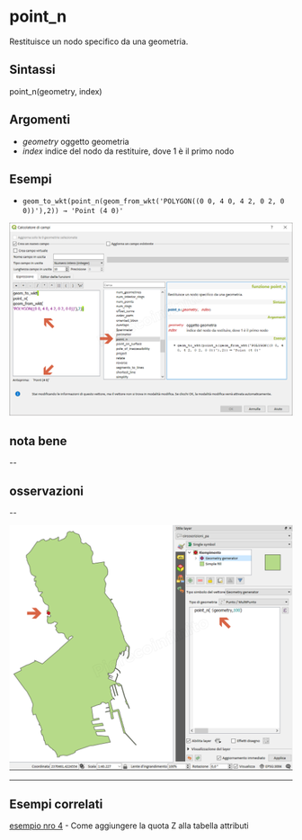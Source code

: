 # point_n

Restituisce un nodo specifico da una geometria.

## Sintassi

point_n(geometry, index)

## Argomenti

* _geometry_ oggetto geometria
* _index_ indice del nodo da restituire, dove 1 è il primo nodo

## Esempi

* `geom_to_wkt(point_n(geom_from_wkt('POLYGON((0 0, 4 0, 4 2, 0 2, 0 0))'),2)) → 'Point (4 0)'`


![](../../img/geometria/point_n/point_n1.png)

## nota bene

--

## osservazioni

--

![](../../img/geometria/point_n/point_n2.png)

---

## Esempi correlati

[esempio nro 4](/esempi/add_col_z.md) - Come aggiungere la quota Z alla tabella attributi
